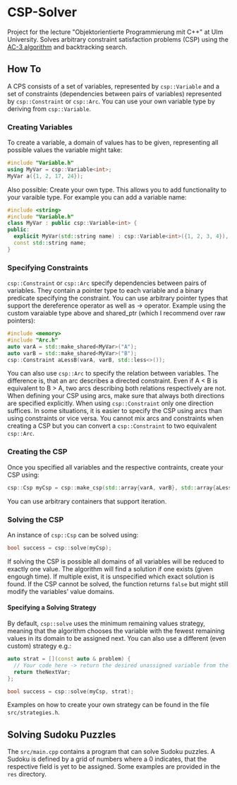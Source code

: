 # CSP-Solver
Project for the lecture "Objektorientierte Programmierung mit C++" at Ulm University. Solves arbitrary constraint satisfaction problems (CSP) using the
[AC-3 algorithm](https://en.wikipedia.org/wiki/AC-3_algorithm) and backtracking search.

## How To
A CPS consists of a set of variables, represented by `csp::Variable` and a set of constraints (dependencies between pairs of variables) represented by `csp::Constraint` or `csp::Arc`. You can use your own variable type by deriving from `csp::Variable`.

### Creating Variables
To create a variable, a domain of values has to be given, representing all possible
values the variable might take:
```cpp
#include "Variable.h"
using MyVar = csp::Variable<int>;
MyVar a({1, 2, 17, 24});
```
Also possible: Create your own type. This allows you to add functionality to your varaible type. For example you can add a variable name:
```cpp
#include <string>
#include "Variable.h"
class MyVar : public csp::Variable<int> {
public:
  explicit MyVar(std::string name) : csp::Variable<int>({1, 2, 3, 4}), name(std::move(name)) {}
  const std::string name;
}
```
### Specifying Constraints
`csp::Constraint` or `csp::Arc` specify dependencies between pairs of variables. They contain a pointer type to each variable and a binary predicate specifying the
constraint. You can use arbitrary pointer types that support the dereference operator as well as -> operator. Example using the custom varaiable type above and shared_ptr (which I recommend over raw pointers):
```cpp
#include <memory>
#include "Arc.h"
auto varA = std::make_shared<MyVar>("A");
auto varB = std::make_shared<MyVar>("B");
csp::Constraint aLessB(varA, varB, std::less<>());
```
You can also use `csp::Arc` to specify the relation between variables. The difference is, that an arc describes a directed constraint. Even if A < B is equivalent
to B > A, two arcs describing both relations respectively are not. When defining your CSP using arcs, make sure that always both directions are specified explicitly.
When using `csp::Constraint` only one direction suffices. In some situations, it is easier to specify the CSP using arcs than using constraints or vice versa. You
cannot mix arcs and constraints when creating a CSP but you can convert a `csp::Constraint` to two equivalent `csp::Arc`.

### Creating the CSP
Once you specified all variables and the respective contraints, create your CSP using:
```cpp
csp::Csp myCsp = csp::make_csp(std::array{varA, varB}, std::array{aLessB});
```
You can use arbitrary containers that support iteration.

### Solving the CSP
An instance of `csp::Csp` can be solved using:
```cpp
bool success = csp::solve(myCsp);
```
If solving the CSP is possible all domains of all variables will be reduced to exactly one value. The algorithm will find a solution if one exists (given engough time). If multiple exist, it is unspecified which exact solution is found. If the CSP cannot be solved, the function returns `false` but might still modify the variables' value domains.
#### Specifying a Solving Strategy
By default, `csp::solve` uses the minimum remaining values strategy, meaning that the algorithm chooses the variable with the fewest remaining values in its domain
to be assigned next. You can also use a different (even custom) strategy e.g.:
```cpp
auto strat = [](const auto & problem) {
  // Your code here -> return the desired unassigned variable from the CSP
  return theNextVar;
};

bool success = csp::solve(myCsp, strat);
```
Examples on how to create your own strategy can be found in the file `src/strategies.h`.

## Solving Sudoku Puzzles
The `src/main.cpp` contains a program that can solve Sudoku puzzles. A Sudoku is defined by a grid of numbers where a 0 indicates, that the respective field is yet
to be assigned. Some examples are provided in the `res` directory.
